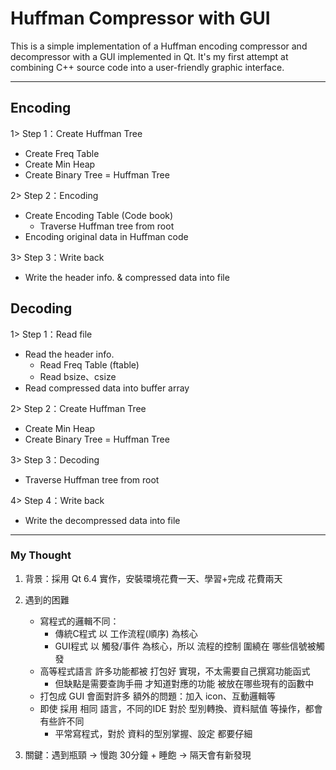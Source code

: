 # Huffman Compressor with GUI

This is a simple implementation of a Huffman encoding compressor and decompressor with a GUI implemented in Qt. It's my first attempt at combining C++ source code into a user-friendly graphic interface.

----

## Encoding
1>	 Step 1：Create Huffman Tree
- Create Freq Table
- Create Min Heap
- Create Binary Tree = Huffman Tree

2>	 Step 2：Encoding 
- Create Encoding Table (Code book)
	- Traverse Huffman tree from root
- Encoding original data in Huffman code

3>	 Step 3：Write back
- Write the header info. & compressed data into file


## Decoding
1>	 Step 1：Read file
- Read the header info. 
	- Read Freq Table (ftable)
	- Read bsize、csize
- Read compressed data into buffer array

2>	 Step 2：Create Huffman Tree
- Create Min Heap
- Create Binary Tree = Huffman Tree

3>	 Step 3：Decoding 
- Traverse Huffman tree from root

4>	 Step 4：Write back
- Write the decompressed data into file

----

### My Thought

1. 背景：採用 Qt 6.4 實作，安裝環境花費一天、學習+完成 花費兩天
2. 遇到的困難
	- 寫程式的邏輯不同：
		- 傳統C程式 以 工作流程(順序) 為核心
		- GUI程式 以 觸發/事件 為核心，所以 流程的控制 圍繞在 哪些信號被觸發
	- 高等程式語言 許多功能都被 打包好 實現，不太需要自己撰寫功能函式
		- 但缺點是需要查詢手冊 才知道對應的功能 被放在哪些現有的函數中
	- 打包成 GUI 會面對許多 額外的問題：加入 icon、互動邏輯等
	- 即使 採用 相同 語言，不同的IDE 對於 型別轉換、資料賦值 等操作，都會有些許不同
		- 平常寫程式，對於 資料的型別掌握、設定 都要仔細

3. 關鍵：遇到瓶頸 -> 慢跑 30分鐘 + 睡飽 -> 隔天會有新發現


